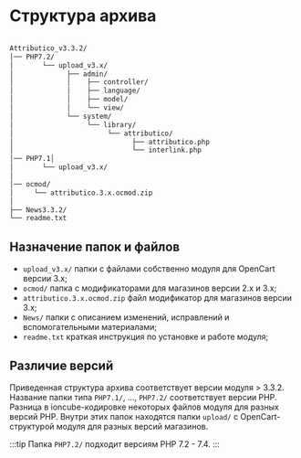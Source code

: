 ﻿---
sidebar_position: 1
---

# Структура архива

```bash

Attributico_v3.3.2/
│── PHP7.2/
│       └── upload_v3.x/
│             ├── admin/
│             │    ├── controller/
│             │    ├── language/
│             │    ├── model/
│             │    └── view/
│             └── system/
│                  └── library/
│                       └── attributico/
│                             ├── attributico.php
│                             └── interlink.php
│── PHP7.1│       
│       └── upload_v3.x/
│
│── ocmod/
│     └── attributico.3.x.ocmod.zip
│
├── News3.3.2/
└── readme.txt

```

## Назначение папок и файлов
  
- `upload_v3.x/` папки с файлами собственно модуля для OpenCart версии 3.х;
- `ocmod/` папка с модификаторами для магазинов версии 2.x и 3.x;
- `attributico.3.x.ocmod.zip` файл модификатор для магазинов версии 3.x;
- `News/` папки с описанием изменений, исправлений и вспомогательными материалами;
- `readme.txt` краткая инструкция по установке и работе модуля;

## Различие версий

Приведенная структура архива соответствует версии модуля \> 3.3.2. Название папки типа `PHP7.1/`, ..., `PHP7.2/` соответствует версии PHP. Разница в ioncube-кодировке некоторых файлов модуля для разных версий PHP. Внутри этих папок находятся папки `upload/` с OpenCart-структурой модуля для разных версий магазинов.

:::tip
Папка `PHP7.2/` подходит версиям PHP 7.2 - 7.4.
:::
